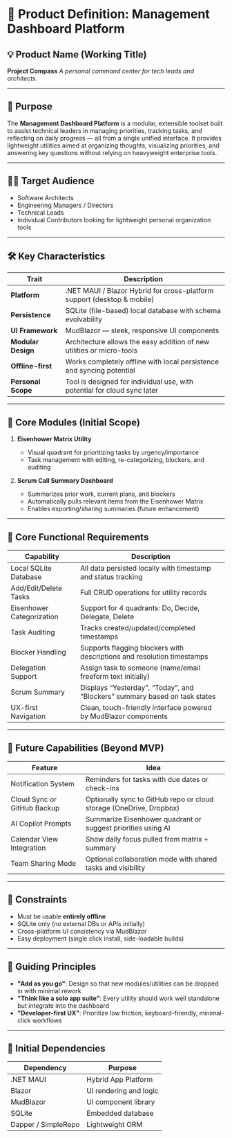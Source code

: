 # 🧭 Product Definition: Management Dashboard Platform

## 💡 Product Name (Working Title)

**Project Compass**
*A personal command center for tech leads and architects.*

---

## 🎯 Purpose

The **Management Dashboard Platform** is a modular, extensible toolset built to assist technical leaders in managing priorities, tracking tasks, and reflecting on daily progress — all from a single unified interface. It provides lightweight utilities aimed at organizing thoughts, visualizing priorities, and answering key questions without relying on heavyweight enterprise tools.

---

## 🧑‍💼 Target Audience

* Software Architects
* Engineering Managers / Directors
* Technical Leads
* Individual Contributors looking for lightweight personal organization tools

---

## 🛠️ Key Characteristics

| Trait              | Description                                                              |
| ------------------ | ------------------------------------------------------------------------ |
| **Platform**       | .NET MAUI / Blazor Hybrid for cross-platform support (desktop & mobile)  |
| **Persistence**    | SQLite (file-based) local database with schema evolvability              |
| **UI Framework**   | MudBlazor — sleek, responsive UI components                              |
| **Modular Design** | Architecture allows the easy addition of new utilities or micro-tools    |
| **Offline-first**  | Works completely offline with local persistence and syncing potential    |
| **Personal Scope** | Tool is designed for individual use, with potential for cloud sync later |

---

## 🧩 Core Modules (Initial Scope)

1. **Eisenhower Matrix Utility**

   * Visual quadrant for prioritizing tasks by urgency/importance
   * Task management with editing, re-categorizing, blockers, and auditing

2. **Scrum Call Summary Dashboard**

   * Summarizes prior work, current plans, and blockers
   * Automatically pulls relevant items from the Eisenhower Matrix
   * Enables exporting/sharing summaries (future enhancement)

---

## 🔐 Core Functional Requirements

| Capability                | Description                                                                |
| ------------------------- | -------------------------------------------------------------------------- |
| Local SQLite Database     | All data persisted locally with timestamp and status tracking              |
| Add/Edit/Delete Tasks     | Full CRUD operations for utility records                                   |
| Eisenhower Categorization | Support for 4 quadrants: Do, Decide, Delegate, Delete                      |
| Task Auditing             | Tracks created/updated/completed timestamps                                |
| Blocker Handling          | Supports flagging blockers with descriptions and resolution timestamps     |
| Delegation Support        | Assign task to someone (name/email freeform text initially)                |
| Scrum Summary             | Displays “Yesterday”, “Today”, and “Blockers” summary based on task states |
| UX-first Navigation       | Clean, touch-friendly interface powered by MudBlazor components            |

---

## 🔮 Future Capabilities (Beyond MVP)

| Feature                     | Idea                                                                |
| --------------------------- | ------------------------------------------------------------------- |
| Notification System         | Reminders for tasks with due dates or check-ins                     |
| Cloud Sync or GitHub Backup | Optionally sync to GitHub repo or cloud storage (OneDrive, Dropbox) |
| AI Copilot Prompts          | Summarize Eisenhower quadrant or suggest priorities using AI        |
| Calendar View Integration   | Show daily focus pulled from matrix + summary                       |
| Team Sharing Mode           | Optional collaboration mode with shared tasks and visibility        |

---

## 🧪 Constraints

* Must be usable **entirely offline**
* SQLite only (no external DBs or APIs initially)
* Cross-platform UI consistency via MudBlazor
* Easy deployment (single click install, side-loadable builds)

---

## 🧭 Guiding Principles

* **"Add as you go"**: Design so that new modules/utilities can be dropped in with minimal rework
* **"Think like a solo app suite"**: Every utility should work well standalone but integrate into the dashboard
* **"Developer-first UX"**: Prioritize low friction, keyboard-friendly, minimal-click workflows

---

## 🔗 Initial Dependencies

| Dependency  | Purpose                       |
| ----------- | ----------------------------- |
| .NET MAUI   | Hybrid App Platform           |
| Blazor      | UI rendering and logic        |
| MudBlazor   | UI component library          |
| SQLite      | Embedded database             |
| Dapper / SimpleRepo | Lightweight ORM |
